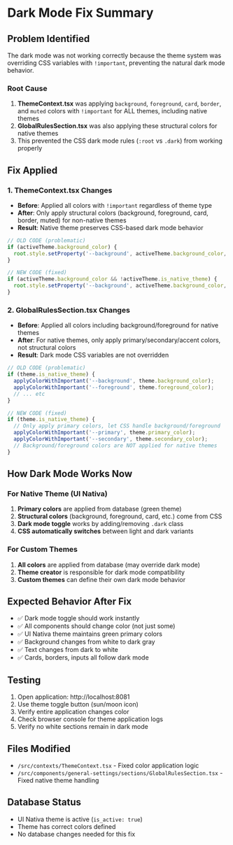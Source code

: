 # Dark Mode Fix Summary

## Problem Identified
The dark mode was not working correctly because the theme system was overriding CSS variables with `!important`, preventing the natural dark mode behavior.

### Root Cause
1. **ThemeContext.tsx** was applying `background`, `foreground`, `card`, `border`, and `muted` colors with `!important` for ALL themes, including native themes
2. **GlobalRulesSection.tsx** was also applying these structural colors for native themes
3. This prevented the CSS dark mode rules (`:root` vs `.dark`) from working properly

## Fix Applied

### 1. ThemeContext.tsx Changes
- **Before**: Applied all colors with `!important` regardless of theme type
- **After**: Only apply structural colors (background, foreground, card, border, muted) for non-native themes
- **Result**: Native theme preserves CSS-based dark mode behavior

```typescript
// OLD CODE (problematic)
if (activeTheme.background_color) {
  root.style.setProperty('--background', activeTheme.background_color, 'important');
}

// NEW CODE (fixed)
if (activeTheme.background_color && !activeTheme.is_native_theme) {
  root.style.setProperty('--background', activeTheme.background_color, 'important');
}
```

### 2. GlobalRulesSection.tsx Changes  
- **Before**: Applied all colors including background/foreground for native themes
- **After**: For native themes, only apply primary/secondary/accent colors, not structural colors
- **Result**: Dark mode CSS variables are not overridden

```typescript
// OLD CODE (problematic)
if (theme.is_native_theme) {
  applyColorWithImportant('--background', theme.background_color);
  applyColorWithImportant('--foreground', theme.foreground_color);
  // ... etc
}

// NEW CODE (fixed)
if (theme.is_native_theme) {
  // Only apply primary colors, let CSS handle background/foreground
  applyColorWithImportant('--primary', theme.primary_color);
  applyColorWithImportant('--secondary', theme.secondary_color);
  // Background/foreground colors are NOT applied for native themes
}
```

## How Dark Mode Works Now

### For Native Theme (UI Nativa)
1. **Primary colors** are applied from database (green theme)
2. **Structural colors** (background, foreground, card, etc.) come from CSS
3. **Dark mode toggle** works by adding/removing `.dark` class
4. **CSS automatically switches** between light and dark variants

### For Custom Themes
1. **All colors** are applied from database (may override dark mode)
2. **Theme creator** is responsible for dark mode compatibility
3. **Custom themes** can define their own dark mode behavior

## Expected Behavior After Fix
- ✅ Dark mode toggle should work instantly
- ✅ All components should change color (not just some)
- ✅ UI Nativa theme maintains green primary colors
- ✅ Background changes from white to dark gray
- ✅ Text changes from dark to white
- ✅ Cards, borders, inputs all follow dark mode

## Testing
1. Open application: http://localhost:8081
2. Use theme toggle button (sun/moon icon)
3. Verify entire application changes color
4. Check browser console for theme application logs
5. Verify no white sections remain in dark mode

## Files Modified
- `/src/contexts/ThemeContext.tsx` - Fixed color application logic
- `/src/components/general-settings/sections/GlobalRulesSection.tsx` - Fixed native theme handling

## Database Status
- UI Nativa theme is active (`is_active: true`)
- Theme has correct colors defined
- No database changes needed for this fix